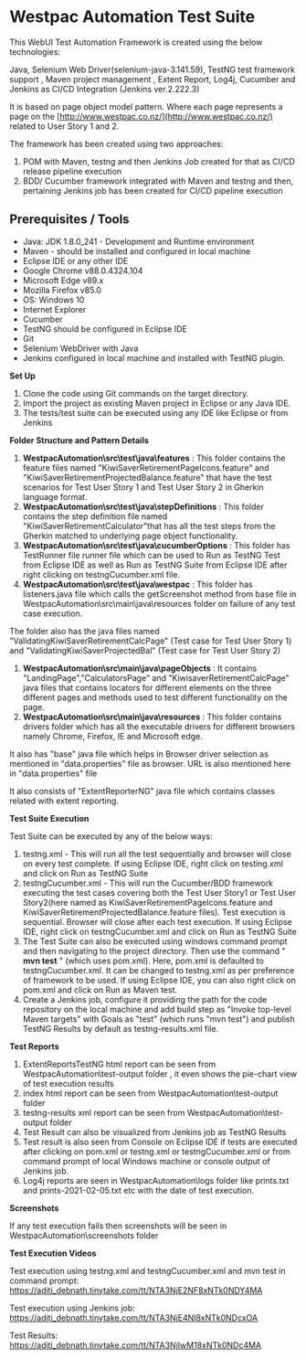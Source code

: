 # Westpac Automation Test Suite

This WebUI Test Automation Framework is created using the below technologies:

Java, Selenium Web Driver(selenium-java-3.141.59), TestNG test framework support , Maven project management , Extent Report, Log4j, Cucumber and Jenkins as CI/CD Integration (Jenkins ver.2.222.3)

It is based on page object model pattern. Where each page represents a page on the [http://www.westpac.co.nz/](http://www.westpac.co.nz/) related to User Story 1 and 2.

The framework has been created using two approaches:

1. POM with Maven, testng and then Jenkins Job created for that as CI/CD release pipeline execution
2. BDD/ Cucumber framework integrated with Maven and testng and then, pertaining Jenkins job has been created for CI/CD pipeline execution

## **Prerequisites / Tools**

- Java: JDK 1.8.0\_241 - Development and Runtime environment
- Maven - should be installed and configured in local machine
- Eclipse IDE or any other IDE
- Google Chrome v88.0.4324.104
- Microsoft Edge v89.x
- Mozilla Firefox v85.0
- OS: Windows 10
- Internet Explorer
- Cucumber
- TestNG should be configured in Eclipse IDE
- Git
- Selenium WebDriver with Java
- Jenkins configured in local machine and installed with TestNG plugin.

**Set Up**

1. Clone the code using Git commands on the target directory.
2. Import the project as existing Maven project in Eclipse or any Java IDE.
3. The tests/test suite can be executed using any IDE like Eclipse or from Jenkins

**Folder Structure and Pattern Details**

1. **WestpacAutomation\src\test\java\features** : This folder contains the feature files named &quot;KiwiSaverRetirementPageIcons.feature&quot; and &quot;KiwiSaverRetirementProjectedBalance.feature&quot; that have the test scenarios for Test User Story 1 and Test User Story 2 in Gherkin language format.
2. **WestpacAutomation\src\test\java\stepDefinitions** : This folder contains the step definition file named &quot;KiwiSaverRetirementCalculator&quot;that has all the test steps from the Gherkin matched to underlying page object functionality.
3. **WestpacAutomation\src\test\java\cucumberOptions** : This folder has TestRunner file runner file which can be used to Run as TestNG Test from Eclipse IDE as well as Run as TestNG Suite from Eclipse IDE after right clicking on testngCucumber.xml file.
4. **WestpacAutomation\src\test\java\westpac** : This folder has listeners.java file which calls the getScreenshot method from base file in WestpacAutomation\src\main\java\resources folder on failure of any test case execution.

The folder also has the java files named &quot;ValidatingKiwiSaverRetirementCalcPage&quot; (Test case for Test User Story 1) and &quot;ValidatingKiwiSaverProjectedBal&quot; (Test case for Test User Story 2)

1. **WestpacAutomation\src\main\java\pageObjects** : It contains &quot;LandingPage&quot;,&quot;CalculatorsPage&quot; and &quot;KiwisaverRetirementCalcPage&quot; java files that contains locators for different elements on the three different pages and methods used to test different functionality on the page.
2. **WestpacAutomation\src\main\java\resources** : This folder contains drivers folder which has all the executable drivers for different browsers namely Chrome, Firefox, IE and Microsoft edge.

It also has &quot;base&quot; java file which helps in Browser driver selection as mentioned in &quot;data.properties&quot; file as browser. URL is also mentioned here in &quot;data.properties&quot; file

It also consists of &quot;ExtentReporterNG&quot; java file which contains classes related with extent reporting.

**Test Suite Execution**

Test Suite can be executed by any of the below ways:

1. testng.xml - This will run all the test sequentially and browser will close on every test complete. If using Eclipse IDE, right click on testing.xml and click on Run as TestNG Suite
2. testngCucumber.xml - This will run the Cucumber/BDD framework executing the test cases covering both the Test User Story1 or Test User Story2(here named as KiwiSaverRetirementPageIcons.feature and KiwiSaverRetirementProjectedBalance.feature files). Test execution is sequential. Browser will close after each test execution. If using Eclipse IDE, right click on testngCucumber.xml and click on Run as TestNG Suite
3. The Test Suite can also be executed using windows command prompt and then navigating to the project directory. Then use the command &quot; **mvn test**  &quot; (which uses pom.xml). Here, pom.xml is defaulted to testngCucumber.xml. It can be changed to testng.xml as per preference of framework to be used. If using Eclipse IDE, you can also right click on pom.xml and click on Run as Maven test.
4. Create a Jenkins job, configure it providing the path for the code repository on the local machine and add build step as &quot;Invoke top-level Maven targets&quot; with Goals as &quot;test&quot; (which runs &quot;mvn test&quot;) and publish TestNG Results by default as testng-results.xml file.

**Test Reports**

1. ExtentReportsTestNG html report can be seen from WestpacAutomation\test-output folder , it even shows the pie-chart view of test execution results
2. index html report can be seen from WestpacAutomation\test-output folder
3. testng-results xml report can be seen from WestpacAutomation\test-output folder
4. Test Result can also be visualized from Jenkins job as TestNG Results
5. Test result is also seen from Console on Eclipse IDE if tests are executed after clicking on pom.xml or testng.xml or testngCucumber.xml or from command prompt of local Windows machine or console output of Jenkins job.
6. Log4j reports are seen in WestpacAutomation\logs folder like prints.txt and prints-2021-02-05.txt etc with the date of test execution.

**Screenshots**

If any test execution fails then screenshots will be seen in WestpacAutomation\screenshots folder

**Test Execution Videos**

Test execution using testng.xml and testngCucumber.xml and mvn test in command prompt: [https://aditi\_debnath.tinytake.com/tt/NTA3NjE2NF8xNTk0NDY4MA](https://aditi_debnath.tinytake.com/tt/NTA3NjE2NF8xNTk0NDY4MA)

Test execution using Jenkins job: [https://aditi\_debnath.tinytake.com/tt/NTA3NjE4Nl8xNTk0NDcxOA](https://aditi_debnath.tinytake.com/tt/NTA3NjE4Nl8xNTk0NDcxOA)

Test Results: [https://aditi\_debnath.tinytake.com/tt/NTA3NjIwM18xNTk0NDc4MA](https://aditi_debnath.tinytake.com/tt/NTA3NjIwM18xNTk0NDc4MA)
